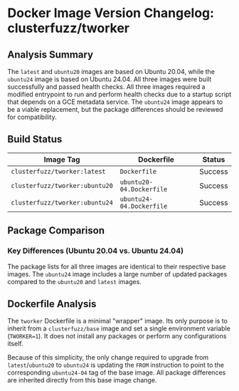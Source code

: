 # Docker Image Version Changelog: clusterfuzz/tworker


## Analysis Summary

The `latest` and `ubuntu20` images are based on Ubuntu 20.04, while the `ubuntu24` image is based on Ubuntu 24.04. All three images were built successfully and passed health checks. All three images required a modified entrypoint to run and perform health checks due to a startup script that depends on a GCE metadata service. The `ubuntu24` image appears to be a viable replacement, but the package differences should be reviewed for compatibility.

## Build Status

| Image Tag                       | Dockerfile               | Status  |
| ------------------------------- | ------------------------ | ------- |
| `clusterfuzz/tworker:latest`  | `Dockerfile`             | Success |
| `clusterfuzz/tworker:ubuntu20`| `ubuntu20-04.Dockerfile` | Success |
| `clusterfuzz/tworker:ubuntu24`| `ubuntu24-04.Dockerfile` | Success |

## Package Comparison

### Key Differences (Ubuntu 20.04 vs. Ubuntu 24.04)

The package lists for all three images are identical to their respective base images. The `ubuntu24` image includes a large number of updated packages compared to the `ubuntu20` and `latest` images.

## Dockerfile Analysis

The `tworker` Dockerfile is a minimal "wrapper" image. Its only purpose is to inherit from a `clusterfuzz/base` image and set a single environment variable (`TWORKER=1`). It does not install any packages or perform any configurations itself.

Because of this simplicity, the only change required to upgrade from `latest`/`ubuntu20` to `ubuntu24` is updating the `FROM` instruction to point to the corresponding `ubuntu24-04` tag of the base image. All package differences are inherited directly from this base image change.
